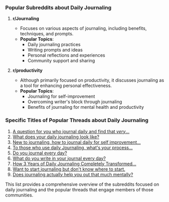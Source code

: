 ### Popular Subreddits about Daily Journaling

1. **r/Journaling**
   - Focuses on various aspects of journaling, including benefits, techniques, and prompts.
   - **Popular Topics**:
     - Daily journaling practices
     - Writing prompts and ideas
     - Personal reflections and experiences
     - Community support and sharing
     
2. **r/productivity**
   - Although primarily focused on productivity, it discusses journaling as a tool for enhancing personal effectiveness.
   - **Popular Topics**:
     - Journaling for self-improvement
     - Overcoming writer's block through journaling
     - Benefits of journaling for mental health and productivity

### Specific Titles of Popular Threads about Daily Journaling

1. [A question for you who journal daily and find that *very*...](https://www.reddit.com/r/productivity/comments/xx23p2/a_question_for_you_who_journal_daily_and_find/)
2. [What does your daily journaling look like?](https://www.reddit.com/r/Journaling/comments/14l5k0k/what_does_your_daily_journaling_look_like/)
3. [New to journaling, how to journal daily for self improvement...](https://www.reddit.com/r/Journaling/comments/nhccu1/new_to_journaling_how_to_journal_daily_for_self/)
4. [To those who use daily Journaling, what's your process...](https://www.reddit.com/r/productivity/comments/8uivps/to_those_who_use_daily_journaling_whats_your/)
5. [Do you journal every day?](https://www.reddit.com/r/Journaling/comments/xvgzlh/do_you_journal_everyday/)
6. [What do you write in your journal every day?](https://www.reddit.com/r/productivity/comments/ak44xw/what_do_you_write_in_your_journal_every_day/)
7. [How 3 Years of Daily Journaling Completely Transformed...](https://www.reddit.com/r/productivity/comments/154igy3/how_3_years_of_daily_journaling_completely/)
8. [Want to start journaling but don't know where to start.](https://www.reddit.com/r/Journaling/comments/12x7tqt/want_to_start_journaling_but_dont_know_where_to/)
9. [Does journaling actually help you out that much mentally?](https://www.reddit.com/r/Journaling/comments/n4czx7/does_journaling_actually_help_you_out_that_much/)

This list provides a comprehensive overview of the subreddits focused on daily journaling and the popular threads that engage members of those communities.